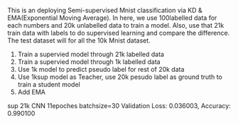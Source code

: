 This is an deploying Semi-supervised Mnist classification via KD & EMA(Exponential Moving Average). 
In here, we use 100labelled data for each numbers and 20k unlabelled data to train a model. 
Also, use that 21k train data with labels to do supervised learning and compare the difference. 
The test dataset will for all the 10k Mnist dataset.

<ol> 
    <li>Train a supervied model through 21k labelled data</li> 
    <li>Train a supervied model through 1k labelled data</li> 
    <li>Use 1k model to predict pseudo label for rest of 20k data</li> 
    <li>Use 1ksup model as Teacher, use 20k pesudo label as ground truth to train a student model</li> 
    <li>Add EMA</li>
</ol>


sup 21k CNN 11epoches batchsize=30 Validation Loss: 0.036003, Accuracy: 0.990100
